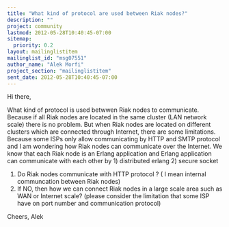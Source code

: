 ```yaml
---
title: "What kind of protocol are used between Riak nodes?"
description: ""
project: community
lastmod: 2012-05-28T10:40:45-07:00
sitemap:
  priority: 0.2
layout: mailinglistitem
mailinglist_id: "msg07551"
author_name: "Alek Morfi"
project_section: "mailinglistitem"
sent_date: 2012-05-28T10:40:45-07:00
---
```



Hi there,

What kind of protocol is used betwwen Riak nodes to communicate. Because if
all Riak nodes are located in the same cluster (LAN network scale) there is
no problem.
But when Riak nodes are located on different clusters which are connected
through Internet, there are some limitations. Because some ISPs only allow
communicating by HTTP and SMTP protocol and I am wondering how Riak nodes
can communicate over the Internet. We know that each Riak node is an Erlang
application and Erlang application can communicate with each other by 1)
distributed erlang 2) secure socket

1) Do Riak nodes communicate with HTTP protocol ? ( I mean internal
communcation between Riak nodes)
2) If NO, then how we can connect Riak nodes in a large scale area such as
WAN or Internet scale? (please consider the limitation that some ISP have
on port number and communication protocol)

Cheers,
Alek
